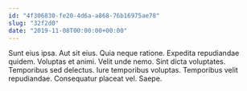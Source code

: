 ```yaml
---
id: "4f306830-fe20-4d6a-a868-76b16975ae78"
slug: "32f2d0"
date: "2019-11-08T00:00:00+00:00"
---
```


Sunt eius ipsa. Aut sit eius. Quia neque ratione. Expedita repudiandae quidem. Voluptas et animi. Velit unde nemo. Sint dicta voluptates. Temporibus sed delectus. Iure temporibus voluptas. Temporibus velit repudiandae. Consequatur placeat vel. Saepe.
